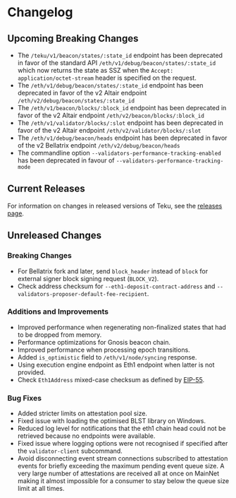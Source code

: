 
# Changelog

## Upcoming Breaking Changes
- The `/teku/v1/beacon/states/:state_id` endpoint has been deprecated in favor of the standard API `/eth/v1/debug/beacon/states/:state_id` which now returns the state as SSZ when the `Accept: application/octet-stream` header is specified on the request.
- The `/eth/v1/debug/beacon/states/:state_id` endpoint has been deprecated in favor of the v2 Altair endpoint `/eth/v2/debug/beacon/states/:state_id`
- The `/eth/v1/beacon/blocks/:block_id` endpoint has been deprecated in favor of the v2 Altair endpoint `/eth/v2/beacon/blocks/:block_id`
- The `/eth/v1/validator/blocks/:slot` endpoint has been deprecated in favor of the v2 Altair endpoint `/eth/v2/validator/blocks/:slot`
- The `/eth/v1/debug/beacon/heads` endpoint has been deprecated in favor of the v2 Bellatrix endpoint `/eth/v2/debug/beacon/heads`
- The commandline option `--validators-performance-tracking-enabled` has been deprecated in favour of `--validators-performance-tracking-mode`
 
## Current Releases
For information on changes in released versions of Teku, see the [releases page](https://github.com/ConsenSys/teku/releases).

## Unreleased Changes

### Breaking Changes
- For Bellatrix fork and later, send `block_header` instead of `block` for external signer block signing request (`BLOCK_V2`).
- Check address checksum for `--eth1-deposit-contract-address` and `--validators-proposer-default-fee-recipient`.

### Additions and Improvements
- Improved performance when regenerating non-finalized states that had to be dropped from memory.
- Performance optimizations for Gnosis beacon chain.
- Improved performance when processing epoch transitions.
- Added `is_optimistic` field to `/eth/v1/node/syncing` response.
- Using execution engine endpoint as Eth1 endpoint when latter is not provided.
- Check `Eth1Address` mixed-case checksum as defined by [EIP-55](https://eips.ethereum.org/EIPS/eip-55).

### Bug Fixes
- Added stricter limits on attestation pool size. 
- Fixed issue with loading the optimised BLST library on Windows.
- Reduced log level for notifications that the eth1 chain head could not be retrieved because no endpoints were available.
- Fixed issue where logging options were not recognised if specified after the `validator-client` subcommand.
- Avoid disconnecting event stream connections subscribed to attestation events for briefly exceeding the maximum pending event queue size. A very large number of attestations are received all at once on MainNet making it almost impossible for a consumer to stay below the queue size limit at all times.